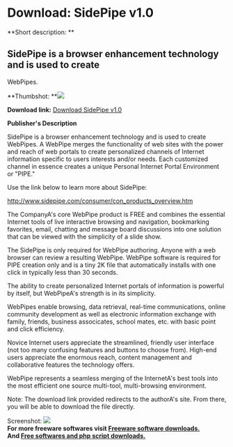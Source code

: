 # Download: SidePipe v1.0

**Short description: **

## SidePipe is a browser enhancement technology and is used to create
WebPipes.

  
**Thumbshot: **![](http://www.freewarefiles.com/screenshot/sidepipe_md.gif)   
  
**Download link:** [Download SidePipe v1.0](http://freesoftwares.boysofts.com/SidePipe-V_program_3827.html)  
  

**Publisher's Description**  
  

SidePipe is a browser enhancement technology and is used to create WebPipes. A
WebPipe merges the functionality of web sites with the power and reach of web
portals to create personalized channels of Internet information specific to
users interests and/or needs. Each customized channel in essence creates a
unique Personal Internet Portal Environment or "PIPE."

Use the link below to learn more about SidePipe:

http://www.sidepipe.com/consumer/con_products_overview.htm

The CompanyA's core WebPipe product is FREE and combines the essential
Internet tools of live interactive browsing and navigation, bookmarking
favorites, email, chatting and message board discussions into one solution
that can be viewed with the simplicity of a slide show.

The SidePipe is only required for WebPipe authoring. Anyone with a web browser
can review a resulting WebPipe. WebPipe software is required for PIPE creation
only and is a tiny 2K file that automatically installs with one click in
typically less than 30 seconds.

The ability to create personalized Internet portals of information is powerful
by itself, but WebPipeA's strength is in its simplicity.

WebPipes enable browsing, data retrieval, real-time communications, online
community development as well as electronic information exchange with family,
friends, business associcates, school mates, etc. with basic point and click
efficiency.

Novice Internet users appreciate the streamlined, friendly user interface (not
too many confusing features and buttons to choose from). High-end users
appreciate the enormous reach, content management and collaborative features
the technology offers.

WebPipe represents a seamless merging of the InternetA's best tools into the
most efficient one source multi-tool, multi-browsing environment.

Note: The download link provided redirects to the authorA's site. From there,
you will be able to download the file directly.

  
  
Screenshot: ![](http://www.freewarefiles.com/screenshot/sidepipe.gif)  
**For more freeware softwares visit [Freeware software downloads.](http://freesoftwares.boysofts.com/)**   
**And [Free softwares and php script downloads.](http://www.boysofts.com/)**

